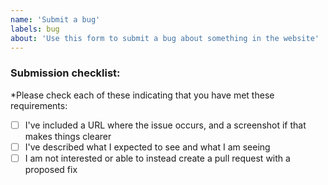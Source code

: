 ```yaml
---
name: 'Submit a bug'
labels: bug
about: 'Use this form to submit a bug about something in the website'
---
```

### Submission checklist:

*Please check each of these indicating that you have met these requirements:

* [ ] I've included a URL where the issue occurs, and a screenshot if that makes things clearer
* [ ] I've described what I expected to see and what I am seeing
* [ ] I am not interested or able to instead create a pull request with a proposed fix

